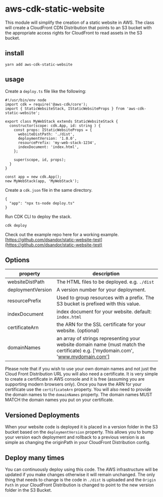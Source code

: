 # aws-cdk-static-website
This module will simplify the creation of a static website in AWS. The class will create a CloudFront CDN Distribution that points to an S3 bucket with the appropriate access rights for CloudFront to read assets in the S3 bucket.

## install

```
yarn add aws-cdk-static-website
```

## usage

Create a `deploy.ts` file like the following:

```
#!/usr/bin/env node
import cdk = require('@aws-cdk/core');
import { StaticWebsiteStack, IStaticWebsiteProps } from 'aws-cdk-static-website';

export class MyWebStack extends StaticWebsiteStack {
  constructor(scope: cdk.App, id: string ) {
    const props: IStaticWebsiteProps = {
      websiteDistPath: './dist',
      deploymentVersion: '1.0.0',
      resourcePrefix: 'my-web-stack-1234',
      indexDocument: 'index.html',
    };

    super(scope, id, props);
  }
}

const app = new cdk.App();
new MyWebStack(app, 'MyWebStack');
```

Create a `cdk.json` file in the same directory.

```
{
  "app": "npx ts-node deploy.ts"
}
```

Run CDK CLI to deploy the stack.

```
cdk deploy
```

Check out the example repo here for a working example. [https://github.com/dsandor/static-website-test](https://github.com/dsandor/static-website-test)

## Options 
|property|description|
|---|---|
|websiteDistPath|The HTML files to be deployed. e.g. `./dist`|
| deploymentVersion|A version number for your deployment.|
| resourcePrefix|Used to group resources with a prefix. The S3 bucket is prefixed with this value.|
| indexDocument|index document for your website. default: `index.html`|
| certificateArn|the ARN for the SSL certificate for your website. (optional)|
| domainNames|an array of strings representing your website domain name (must match the certificate) e.g. ['mydomain.com', 'www.mydomain.com']|

Please note that if you wish to use your own domain names and not just the Cloud Front Distribution URL you will also need a certificate. It is very simple to create a certificate in AWS console and it is free (assuming you are supporting modern browsers only). Once you have the ARN for your certificate use the `certificateArn` property. You will also need to provide the domain names to the `domainNames` property. The domain names MUST MATCH the domain names you put on your certificate.

## Versioned Deployments

When your website code is deployed it is placed in a version folder in the S3 bucket based on the `deploymentVersion` property. This allows you to bump your version each deployment and rollback to a previous version is as simple as changing the originPath in your CloudFront Distribution config.

## Deploy many times

You can continuously deploy using this code. The AWS infrastructure will be updated if you make changes otherwise it will remain unchanged.  The only thing that needs to change is the code in `./dist` is uploaded and the `Origin Path` in your CloudFront Distribution is changed to point to the new version folder in the S3 Bucket.
